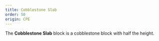 ```yaml
---
title: Cobblestone Slab
order: 50
origin: CPE
---
```


The **Cobblestone Slab** block is a cobblestone block with half the height.
